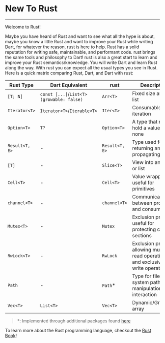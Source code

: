 # New To Rust
***
Welcome to Rust!

Maybe you have heard of Rust and want to see what all the hype is about, maybe you know a little Rust
and want to improve your Rust while writing Dart, for whatever the reason, rust is here to help.
Rust has a solid reputation for writing safe, maintainable, and performant code. 
rust brings the same tools and philosophy to Dart!
rust is also a great start to learn and improve your Rust semantics/knowledge. You will write Dart and learn Rust along the way.
With rust you can expect all the usual types you see in Rust. Here is a quick matrix
comparing Rust, Dart, and Dart with rust:

| Rust Type         | Dart Equivalent | rust | Description                                             |
|-------------------|-----------------|----------------------|---------------------------------------------------------|
| `[T; N]`          | `const [...]`/`List<T>(growable: false)` | `Arr<T>`            | Fixed size array or list                                   |
| `Iterator<T>`     | `Iterator<T>`/`Iterable<T>`   |  `Iter<T>`                  | Consumable iteration
| `Option<T>`       | `T?`            | `Option<T>`                    | A type that may hold a value or none                   |
| `Result<T, E>`    |  - | `Result<T, E>`  | Type used for returning and propagating errors|                         |
| `[T]`             | - | `Slice<T>`                    | View into an array or list                                 |
| `Cell<T>`         | - | `Cell<T>`                    | Value wrapper, useful for primitives                                  |
| `channel<T>`      | - | `channel<T>` | Communication between produces and consumers
| `Mutex<T>`      | - | `Mutex` | Exclusion primitive useful for protecting critical sections
| `RwLock<T>`      | - | `RwLock` |  Exclusion primitive allowing multiple read operations and exclusive write operations
| `Path`            | - | `Path`*  | Type for file system path manipulation and interaction
| `Vec<T>`          | `List<T>`       | `Vec<T>`                    | Dynamic/Growable array                              |

> *: Implemented through additional packages found [here](../misc/packages_built_on_rust.md)

To learn more about the Rust programming language, checkout the [Rust Book](https://doc.rust-lang.org/book/ch00-00-introduction.html)!